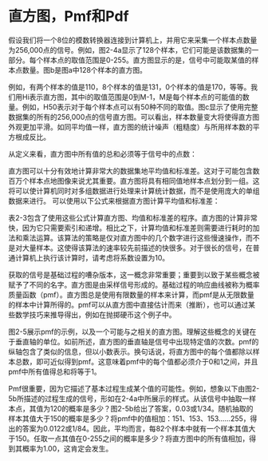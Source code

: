 # 直方图，Pmf和Pdf

假设我们将一个8位的模数转换器连接到计算机上，并用它来采集一个样本点数量为256,000点的信号。例如，图2-4a显示了128个样本，它们可能是该数据集的一部分。每个样本点的取值范围是0-255。直方图显示的是，信号中可能取某值的样本点数量。图b是图a中128个样本的直方图。



例如，有两个样本的值是110，8个样本的值是131，0个样本的值是170，等等。我们用Hi表示直方图，其中i的取值范围是0到M-1，M是每个样本点的可能值的数量。例如，H50表示对于每个样本点可以有50种不同的取值。图c显示了使用完整数据集的所有的256,000点的信号直方图。可以看出，样本数量变大将使得直方图外观更加平滑。如同平均值一样，直方图的统计噪声（粗糙度）与所用样本数的平方根成反比。

从定义来看，直方图中所有值的总和必须等于信号中的点数：



直方图可以十分有效地计算非常大的数据集地平均值和标准差。这对于可能包含数百万个样本点地图像来说尤其重要。直方图将具有相同值地样本点划分到一组。这将可以使计算机同时对多组数据进行处理来计算统计数据，而不是使用庞大的单组数据来进行。 可以使用以下公式来根据直方图计算平均值和标准差：



表2-3包含了使用这些公式计算直方图、均值和标准差的程序。直方图的计算非常快，因为它只需要索引和递增。相比之下，计算均值和标准差则需要进行耗时的加法和乘法运算。该算法的策略是仅对直方图中的几个数字进行这些慢速操作，而不是对大量样本。这使得该算法的速率较先前描述的快很多。对于很长的信号，在普通计算机上执行该计算时，请考虑将系数设置为10。

获取的信号是基础过程的嘈杂版本，这一概念非常重要；重要到以致于某些概念被赋予了不同的名字。直方图是由采样信号形成的。基础过程的响应曲线被称为概率质量函数（pmf）。直方图总是使用有限数量的样本来计算，而pmf是从无限数量的样本中计算所得的。pmf可以从直方图中直接估计而来（推断），也可以通过某些数学技巧来推导得出，例如在抛掷硬币这个例子中。

图2-5展示pmf的示例，以及一个可能与之相关的直方图。理解这些概念的关键在于垂直轴的单位。如前所述，直方图的垂直轴是信号中出现特定值的次数。pmf的纵轴包含了类似的信息，但以小数表示。换句话说，将直方图中的每个值都除以样本总数，即可近似得到pmf。这意味着pmf中的每个值都必须介于0和1之间，并且pmf中所有值得总和将等于1。

Pmf很重要，因为它描述了基本过程生成某个值的可能性。例如，想象以下由图2-5b所描述的过程生成的信号，形如在2-4a中所展示的样式。从该信号中抽取一样本点，其值为120的概率是多少？图2-5b给出了答案，0.03或1/34。随机抽取的样本其值大于150的概率是多少？将pmf中的值相加：151、153、153……255，得出的答案为0.0122或1/84。因此，平均而言，每82个样本中就有一个样本其值大于150。任取一点其值在0-255之间的概率是多少？将直方图中的所有值相加，得到其概率为1.00，这肯定会发生。

